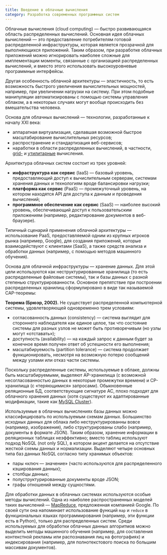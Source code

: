 ```yaml
---
title: Введение в облачные вычисления
category: Разработка современных программных систем
---
```


Облачные вычисления (cloud computing) — быстро развивающаяся область распределенных вычислений. 
Основная идея облачных вычислений — это предоставление потребителям готовой распределенной инфраструктуры, 
которая является прозрачной для выполняющихся приложений. Таким образом, при разработке облачных приложений можно 
игнорировать наиболее сложные для имплементации моменты, связанные с организацией распределенных вычислений, 
и вместо этого использовать высокоуровневые программные интерфейсы. 

Другая особенность облачной архитектуры — эластичность, то есть возможность быстрого увеличения вычислительных мощностей, 
например, при увеличении нагрузки на систему. При этом подобные манипуляции автоматизированы с помощью системы управления облаком, 
а в некоторых случаях могут вообще происходить без вмешательства человека.

Основа для облачных вычислений — технологии, разработанные к началу XXI века:

  * аппаратная виртуализация, сделавшая возможной быстрое масштабирование вычислительных ресурсов;
  * распространение и стандартизация веб-сервисов;
  * наработки в области распределенных вычислений, в частности, [grid-][1] и [утилитарные][2] вычисления.

Архитектура облачных систем состоит из трех уровней:

  * **инфраструктура как сервис** (IaaS) — базовый уровень, предоставляющий доступ к вычислительным серверам, 
    системам хранения данных и технологиям вроде балансировки нагрузки;
  * **платформа как сервис** (PaaS) — промежуточный уровень, на котором находятся API для доступа к данным 
    и проведения вычислений;
  * **программное обеспечение как сервис** (SaaS) — наиболее высокий уровень, обеспечивающий доступ 
    к пользовательским приложениям (например, редактирование документов в веб-браузере).

Типичный сценарий применения облачной архитектуры — использование PaaS, предоставляемой одним из крупных игроков рынка 
(например, Google), для создания приложений, которые взаимодействуют с клиентами (SaaS), а также средств анализа 
и обработки данных (например, с помощью методов машинного обучения).

Основа для облачной инфраструктуры — хранение данных. Для этой цели используются как неструктурированные хранилища (то есть распределенные файловые системы), так и базы данных с разной степенью структурированности. Основное препятствие при построении распределенных хранилищ сформулировано в виде так называемой CAP-теоремы:

**Теорема (Брюэр, 2002).** Не существует распределенной компьютерной системы, удовлетворяющей одновременно трем условиям:

  * согласованность данных (consistency) — система выглядит для стороннего наблюдателя как единое целое, так что состояние системы
    для разных узлов не может быть противоречивым (но узлы могут «отставать»);
  * доступность (availability) — на каждый запрос к данным будет за конечное время получен ответ об успешности его выполнения;
  * масштабируемость (partition tolerance) — система продолжает функционировать, несмотря на возможную потерю 
    сообщений между узлами или отказ части системы.

Поскольку распределенные системы, используемые в облаке, должны быть масштабируемыми, выделяют AP-хранилища 
(с возможной несогласованностью данных в некоторые промежутки времени) и CP-хранилища (с «теряющимися» запросами). 
Обыкновенные реляционные БД, соответствующие сигнатуре AC, плохо подходят для облачного хранения данных 
(хотя существуют их адаптированные модификации, такие как [MySQL Cluster][3]).

Используемые в облачных вычислениях базы данных можно классифицировать по используемым схемам данных. 
Большинство исходных данных для облака либо неструктурированны вовсе (например, изображения), либо структурированы слабо 
(например, документы в формате JSON). Таким образом, хранение информации в реляционных таблицах неэффективно; 
вместо таблиц используют подход NoSQL (not only SQL), в котором акцент делается на отсутствие жесткой схемы данных и нормализации. 
Выделяют четыре основных типа баз данных NoSQL согласно типу хранимых объектов:

  * пары «ключ — значение» (часто используются для распределенного кэширования данных);
  * столбцы данных;
  * полуструктурированные документы вроде JSON;
  * графы отношений между сущностями.

Для обработки данных в облачных системах используются особые методы вычислений. Одна из наиболее распространенных моделей 
таких вычислений — [MapReduce][4], предложенная компанией Google. По своей сути она напоминает использование функций 
`map` и `reduce` в функциональных языках программирования (например, эти функции есть в Python), только для распределенных систем. 
Среди используемых для обработки облачных данных алгоритмов можно выделить методы машинного обучения 
(например, для составления контекстной рекламы или распознавания лиц на фотографиях) и индексирования 
(например, для полнотекстового поиска по большим массивам документов).

[1]: http://en.wikipedia.org/wiki/Grid_computing
[2]: http://en.wikipedia.org/wiki/Utility_computing
[3]: http://www.mysql.com/products/cluster/
[4]: http://en.wikipedia.org/wiki/MapReduce

